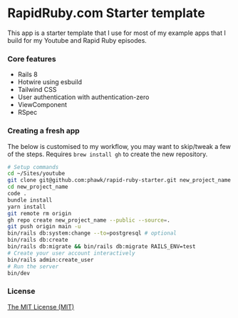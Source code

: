 # RapidRuby.com Starter template

This app is a starter template that I use for most of my example apps that I build for my Youtube and Rapid Ruby episodes.

### Core features

- Rails 8
- Hotwire using esbuild
- Tailwind CSS
- User authentication with authentication-zero
- ViewComponent
- RSpec

### Creating a fresh app

The below is customised to my workflow, you may want to skip/tweak a few of the steps. Requires `brew install gh` to create the new repository.

```sh
# Setup commands
cd ~/Sites/youtube
git clone git@github.com:phawk/rapid-ruby-starter.git new_project_name
cd new_project_name
code .
bundle install
yarn install
git remote rm origin
gh repo create new_project_name --public --source=.
git push origin main -u
bin/rails db:system:change --to=postgresql # optional
bin/rails db:create
bin/rails db:migrate && bin/rails db:migrate RAILS_ENV=test
# Create your user account interactively
bin/rails admin:create_user
# Run the server
bin/dev
```

### License

[The MIT License (MIT)](LICENSE.txt)
